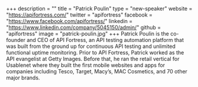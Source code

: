 +++
description = ""
title = "Patrick Poulin"
type = "new-speaker"
website = "https://apifortress.com/"
twitter = "apifortress"
facebook = "https://www.facebook.com/apifortress/"
linkedin = "https://www.linkedin.com/company/5045150/admin/"
github = "apifortress"
image = "patrick-poulin.jpg"
+++
Patrick Poulin is the co-founder and CEO of API Fortress, an API testing automation platform that was built from the ground up for continuous API testing and unlimited functional uptime monitoring. Prior to API Fortress, Patrick worked as the API evangelist at Getty Images. Before that, he ran the retail vertical for Usablenet where they built the first mobile websites and apps for companies including Tesco, Target, Macy’s, MAC Cosmetics, and 70 other major brands.